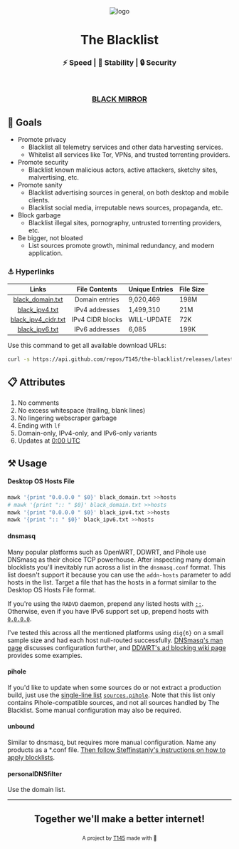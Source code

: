 <div align="center">
  <img src="logo.png"
       alt="logo"
       longdesc="https://github.com/T145/the-blacklist/master/.github/logo.png"
       crossorigin="anonymous"
       referrerpolicy="no-referrer" />
  <h1>The Blacklist</h1>
  <h3>⚡ Speed | 🧱 Stability | 🔒 Security</h3>
  <br>
  <h3><a href="https://github.com/T145/black-mirror">BLACK MIRROR</a></h3>
</div>

## 🥅 Goals

- Promote privacy
  - Blacklist all telemetry services and other data harvesting services.
  - Whitelist all services like Tor, VPNs, and trusted torrenting providers.
- Promote security
  - Blacklist known malicious actors, active attackers, sketchy sites, malvertising, etc.
- Promote sanity
  - Blacklist advertising sources in general, on both desktop and mobile clients.
  - Blacklist social media, irreputable news sources, propaganda, etc.
- Block garbage
  - Blacklist illegal sites, pornography, untrusted torrenting providers, etc.
- Be bigger, not bloated
  - List sources promote growth, minimal redundancy, and modern application.

### ⚓ Hyperlinks

<table>
  <thead>
    <tr>
      <th style="text-align:center">Links</th>
      <th style="text-align:center">File Contents</th>
      <th>Unique Entries</th>
      <th>File Size</th>
    </tr>
  </thead>
  <tbody>
    <tr>
      <td style="text-align:center"> <a href="https://github.com/T145/the-blacklist/releases/latest/download/black_domain.txt">black_domain.txt</a> </td>
      <td style="text-align:center">Domain entries</td>
      <td id="domain-count">9,020,469</td>
      <td id="domain-filesize">198M</td>
    </tr>
    <tr>
      <td style="text-align:center"> <a href="https://github.com/T145/the-blacklist/releases/latest/download/black_ipv4.txt">black_ipv4.txt</a> </td>
      <td style="text-align:center">IPv4 addresses</td>
      <td id="ipv4-count">1,499,310</td>
      <td id="ipv4-filesize">21M</td>
    </tr>
    <tr>
      <td style="text-align:center"> <a href="https://github.com/T145/the-blacklist/releases/latest/download/black_ipv4_cidr.txt">black_ipv4_cidr.txt</a> </td>
      <td style="text-align:center">IPv4 CIDR blocks</td>
      <td id="ipv4-cidr-count">WILL-UPDATE</td>
      <td id="ipv4-cidr-filesize">72K</td>
    </tr>
    <tr>
      <td style="text-align:center"> <a href="https://github.com/T145/the-blacklist/releases/latest/download/black_ipv6.txt">black_ipv6.txt</a> </td>
      <td style="text-align:center">IPv6 addresses</td>
      <td id="ipv6-count">6,085</td>
      <td id="ipv6-filesize">199K</td>
    </tr>
  </tbody>
</table>

Use this command to get all available download URLs:
```bash
curl -s https://api.github.com/repos/T145/the-blacklist/releases/latest | jq -r '.assets[].browser_download_url'
```

## 📋 Attributes

1. No comments
2. No excess whitespace (trailing, blank lines)
3. No lingering webscraper garbage
4. Ending with `lf`
5. Domain-only, IPv4-only, and IPv6-only variants
6. Updates at [0:00 UTC](https://www.timeanddate.com/time/zone/timezone/utc)

## ⚒️ Usage

#### Desktop OS Hosts File

```bash
mawk '{print "0.0.0.0 " $0}' black_domain.txt >>hosts
# mawk '{print ":: " $0}' black_domain.txt >>hosts
mawk '{print "0.0.0.0 " $0}' black_ipv4.txt >>hosts
mawk '{print ":: " $0}' black_ipv6.txt >>hosts
```

#### dnsmasq

Many popular platforms such as OpenWRT, DDWRT, and Pihole use DNSmasq as their choice TCP powerhouse. After inspecting many domain blocklists you'll inevitably run across a list in the `dnsmasq.conf` format. This list doesn't support it because you can use the `addn-hosts` parameter to add hosts in the list.
Target a file that has the hosts in a format similar to the Desktop OS Hosts File format.

If you're using the `RADVD` daemon, prepend any listed hosts with [`::`](https://stackoverflow.com/questions/40189084/what-is-ipv6-for-localhost-and-0-0-0-0). Otherwise, even if you have IPv6 support set up, prepend hosts with [`0.0.0.0`](https://github.com/StevenBlack/hosts#we-recommend-using-0000-instead-of-127001).

I've tested this across all the mentioned platforms using `dig{6}` on a small sample size and had each host null-routed successfully. [DNSmasq's man page](https://thekelleys.org.uk/dnsmasq/docs/dnsmasq-man.html) discusses configuration further, and [DDWRT's ad blocking wiki page](https://wiki.dd-wrt.com/wiki/index.php/Ad_blocking) provides some examples.

#### pihole

If you'd like to update when some sources do or not extract a production build, just use the [single-line list](https://discourse.pi-hole.net/t/how-to-add-blocklists-v5-and-later/32127) [`sources.pihole`](https://github.com/T145/the-blacklist/blob/master/sources/sources.pihole). Note that this list only contains Pihole-compatible sources, and not all sources handled by The Blacklist. Some manual configuration may also be required.

#### unbound

Similar to dnsmasq, but requires more manual configuration. Name any products as a \*.conf file. [Then follow Steffinstanly's instructions on how to apply blocklists](https://medium.com/@steffinstanly/unbound-dns-blocking-3567986a5735).

#### personalDNSfilter

Use the domain list.

---

<div align="center">
  <h2>Together we'll make a better internet!</h2>
  <sub>A project by <a href="https://github.com/T145" target="_blank">T145</a> made with 💖<pub>
</div>
